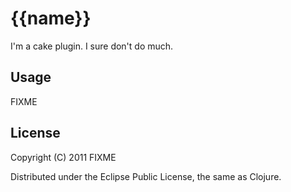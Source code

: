 # {{name}}

I'm a cake plugin. I sure don't do much.

## Usage

FIXME

## License

Copyright (C) 2011 FIXME

Distributed under the Eclipse Public License, the same as Clojure.
